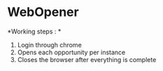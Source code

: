 # WebOpener

*Working steps : *
<ol>
  <li>Login through chrome</li>
  <li>Opens each opportunity per instance</li>
  <li>Closes the browser after everything is complete</li>
</ol>
